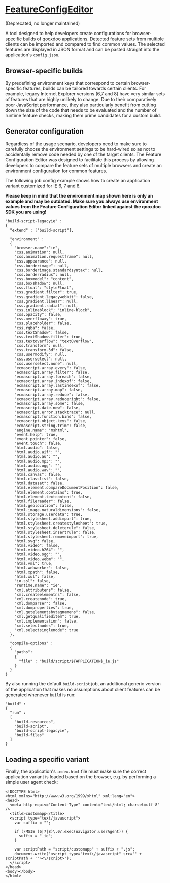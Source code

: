 # <a href="http://qooxdoo.github.io/FeatureConfigEditor/">FeatureConfigEditor</a>

(Deprecated, no longer maintained)

A tool designed to help developers create configurations for browser-specific builds of qooxdoo applications. Detected feature sets from multiple clients can be imported and compared to find common values. The selected features are displayed in JSON format and can be pasted straight into the application's ``config.json``.

Browser-specific builds
-----------------------

By predefining environment keys that correspond to certain browser-specific features, builds can be tailored towards certain clients. For example, legacy Internet Explorer versions (6,7 and 8) have very similar sets of features that are highly unlikely to change. Due to their comparatively poor JavaScript performance, they also particularly benefit from cutting down the size of the code that needs to be evaluated and the number of runtime feature checks, making them prime candidates for a custom build.

Generator configuration
-----------------------

Regardless of the usage scenario, developers need to make sure to carefully choose the environment settings to be hard-wired so as not to accidentally remove code needed by one of the target clients. The Feature Configuration Editor was designed to facilitate this process by allowing developers to compare the feature sets of multiple browsers and create an environment configuration for common features.

The following job config example shows how to create an application variant customized for IE 6, 7 and 8.

**Please keep in mind that the environment map shown here is only an example and may be outdated. Make sure you always use environment values from the Feature Configuration Editor linked against the qooxdoo SDK you are using!**

    "build-script-legacyie" :
    {
      "extend" : ["build-script"],

      "environment" :
      {
        "browser.name":"ie",
        "css.animation": null,
        "css.animation.requestframe": null,
        "css.appearance": null,
        "css.borderimage": null,
        "css.borderimage.standardsyntax": null,
        "css.borderradius": null,
        "css.boxmodel": "content",
        "css.boxshadow": null,
        "css.float": "styleFloat",
        "css.gradient.filter": true,
        "css.gradient.legacywebkit": false,
        "css.gradient.linear": null,
        "css.gradient.radial": null,
        "css.inlineblock": "inline-block",
        "css.opacity": false,
        "css.overflowxy": true,
        "css.placeholder": false,
        "css.rgba": false,
        "css.textShadow": false,
        "css.textShadow.filter": true,
        "css.textoverflow": "textOverflow",
        "css.transform": null,
        "css.transform.3d": false,
        "css.usermodify": null,
        "css.userselect": null,
        "css.userselect.none": null,
        "ecmascript.array.every": false,
        "ecmascript.array.filter": false,
        "ecmascript.array.foreach": false,
        "ecmascript.array.indexof": false,
        "ecmascript.array.lastindexof": false,
        "ecmascript.array.map": false,
        "ecmascript.array.reduce": false,
        "ecmascript.array.reduceright": false,
        "ecmascript.array.some": false,
        "ecmascript.date.now": false,
        "ecmascript.error.stacktrace": null,
        "ecmascript.function.bind": false,
        "ecmascript.object.keys": false,
        "ecmascript.string.trim": false,
        "engine.name": "mshtml",
        "event.help": true,
        "event.pointer": false,
        "event.touch": false,
        "html.audio": false,
        "html.audio.aif": "",
        "html.audio.au": "",
        "html.audio.mp3": "",
        "html.audio.ogg": "",
        "html.audio.wav": "",
        "html.canvas": false,
        "html.classlist": false,
        "html.dataset": false,
        "html.element.compareDocumentPosition": false,
        "html.element.contains": true,
        "html.element.textcontent": false,
        "html.filereader": false,
        "html.geolocation": false,
        "html.image.naturaldimensions": false,
        "html.storage.userdata": true,
        "html.stylesheet.addimport": true,
        "html.stylesheet.createstylesheet": true,
        "html.stylesheet.deleterule": false,
        "html.stylesheet.insertrule": false,
        "html.stylesheet.removeimport": true,
        "html.svg": false,
        "html.video": false,
        "html.video.h264": "",
        "html.video.ogg": "",
        "html.video.webm": "",
        "html.vml": true,
        "html.webworker": false,
        "html.xpath": false,
        "html.xul": false,
        "io.ssl": false,
        "runtime.name": "ie",
        "xml.attributens": false,
        "xml.createelementns": false,
        "xml.createnode": true,
        "xml.domparser": false,
        "xml.domproperties": true,
        "xml.getelementsbytagnamens": false,
        "xml.getqualifieditem": true,
        "xml.implementation": false,
        "xml.selectnodes": true,
        "xml.selectsinglenode": true
      },

      "compile-options" :
      {
        "paths":
        {
          "file" : "build/script/${APPLICATION}_ie.js"
        }
      }
    }

By also running the default ``build-script`` job, an additional generic version of the application that makes no assumptions about client features can be generated whenever ``build`` is run:

    "build" :
    {
      "run" :
      [
        "build-resources",
        "build-script",
        "build-script-legacyie",
        "build-files"
      ]
    }

Loading a specific variant
--------------------------

Finally, the application's ``index.html`` file must make sure the correct application variant is loaded based on the browser, e.g. by performing a simple user agent check:

    <!DOCTYPE html>
    <html xmlns="http://www.w3.org/1999/xhtml" xml:lang="en">
    <head>
      <meta http-equiv="Content-Type" content="text/html; charset=utf-8" />
      <title>customapp</title>
      <script type="text/javascript">
        var suffix = "";

        if (/MSIE (6|7|8)\.0/.exec(navigator.userAgent)) {
          suffix = "_ie";
        }

        var scriptPath = "script/customapp" + suffix + ".js";
        document.write('<script type="text\/javascript" src="' + scriptPath + '"><\/script>');
      </script>
    </head>
    <body></body>
    </html>

